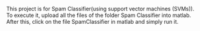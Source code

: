 This project is for Spam Classifier(using  support vector machines (SVMs)).
To execute it, upload all the files of the folder Spam Classifier into matlab.
After this, click on the file SpamClassifier in matlab and simply run it. 
